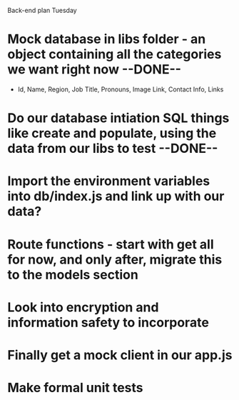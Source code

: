 Back-end plan Tuesday

# Mock database in libs folder - an object containing all the categories we want right now --DONE--

 - Id, Name, Region, Job Title, Pronouns, Image Link, Contact Info, Links

# Do our database intiation SQL things like create and populate, using the data from our libs to test --DONE--

# Import the environment variables into db/index.js and link up with our data?

# Route functions - start with get all for now, and only after, migrate this to the models section

# Look into encryption and information safety to incorporate

# Finally get a mock client in our app.js

# Make formal unit tests